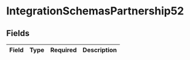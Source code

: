 # IntegrationSchemasPartnership52


## Fields

| Field       | Type        | Required    | Description |
| ----------- | ----------- | ----------- | ----------- |